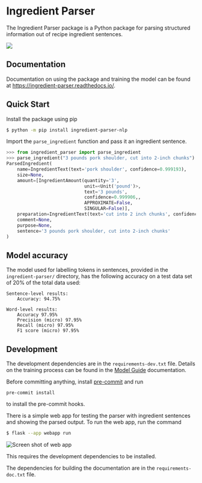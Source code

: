 # Ingredient Parser

The Ingredient Parser package is a Python package for parsing structured information out of recipe ingredient sentences.

![](docs/source/_static/logo.png)

## Documentation

Documentation on using the package and training the model can be found at https://ingredient-parser.readthedocs.io/.

## Quick Start

Install the package using pip

```bash
$ python -m pip install ingredient-parser-nlp
```

Import the ```parse_ingredient``` function and pass it an ingredient sentence.

```python
>>> from ingredient_parser import parse_ingredient
>>> parse_ingredient("3 pounds pork shoulder, cut into 2-inch chunks")
ParsedIngredient(
    name=IngredientText(text='pork shoulder', confidence=0.999193),
    size=None,
    amount=[IngredientAmount(quantity='3',
                             unit=<Unit('pound')>,
                             text='3 pounds',
                             confidence=0.999906,,
                             APPROXIMATE=False,
                             SINGULAR=False)],
    preparation=IngredientText(text='cut into 2 inch chunks', confidence=0.999193),
    comment=None,
    purpose=None,
    sentence='3 pounds pork shoulder, cut into 2-inch chunks'
)
```

## Model accuracy

The model used for labelling tokens in sentences, provided in the ```ingredient-parser/``` directory, has the following accuracy on a test data set of 20% of the total  data used:

```
Sentence-level results:
	Accuracy: 94.75%

Word-level results:
	Accuracy 97.95%
	Precision (micro) 97.95%
	Recall (micro) 97.95%
	F1 score (micro) 97.95%
```

## Development

The development dependencies are in the ```requirements-dev.txt``` file. Details on the training process can be found in the [Model Guide](https://ingredient-parser.readthedocs.io/en/latest/guide/index.html) documentation.

Before committing anything, install [pre-commit](https://pre-commit.com/) and run
```
pre-commit install
```

to install the pre-commit hooks.

There is a simple web app for testing the parser with ingredient sentences and showing the parsed output. To run the web app, run the command

```bash
$ flask --app webapp run
```

![Screen shot of web app](docs/source/_static/app-screenshot.png)

This requires the development dependencies to be installed.

The dependencies for building the documentation are in the ```requirements-doc.txt``` file.
